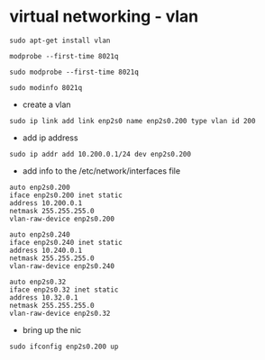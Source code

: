# virtual networking - vlan


```
sudo apt-get install vlan
```


```
modprobe --first-time 8021q
```


```
sudo modprobe --first-time 8021q
```


```
sudo modinfo 8021q
```


* create a vlan
```
sudo ip link add link enp2s0 name enp2s0.200 type vlan id 200
```

* add ip address

```
sudo ip addr add 10.200.0.1/24 dev enp2s0.200
```


* add info to the /etc/network/interfaces file
```
auto enp2s0.200
iface enp2s0.200 inet static
address 10.200.0.1
netmask 255.255.255.0
vlan-raw-device enp2s0.200

auto enp2s0.240
iface enp2s0.240 inet static
address 10.240.0.1
netmask 255.255.255.0
vlan-raw-device enp2s0.240

auto enp2s0.32
iface enp2s0.32 inet static
address 10.32.0.1
netmask 255.255.255.0
vlan-raw-device enp2s0.32

```


* bring up the nic

```
sudo ifconfig enp2s0.200 up
```